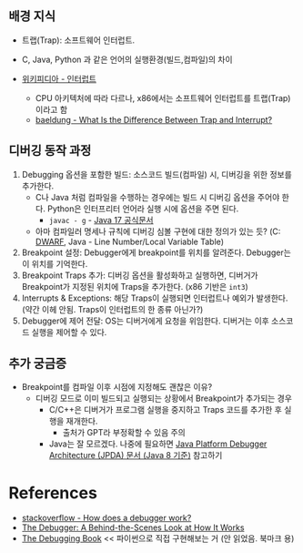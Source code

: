 
## 배경 지식

- 트랩(Trap): 소프트웨어 인터럽트.
- C, Java, Python 과 같은 언어의 실행환경(빌드,컴파일)의 차이

- [위키피디아 - 인터럽트](https://en.wikipedia.org/wiki/Interrupt)
	- CPU 아키텍처에 따라 다르나, x86에서는 소프트웨어 인터럽트를 트랩(Trap)이라고 함
	- [baeldung - What Is the Difference Between Trap and Interrupt?](https://www.baeldung.com/cs/os-trap-vs-interrupt)

## 디버깅 동작 과정

1. Debugging 옵션을 포함한 빌드: 소스코드 빌드(컴파일) 시, 디버깅을 위한 정보를 추가한다.
	- C나 Java 처럼 컴파일을 수행하는 경우에는 빌드 시 디버깅 옵션을 주어야 한다. Python은 인터프리터 언어라 실행 시에 옵션을 주면 된다.
		- `javac - g` - [Java 17 공식문서](https://docs.oracle.com/en/java/javase/17/docs/specs/man/javac.html)
	- 아마 컴파일러 명세나 규칙에 디버깅 심볼 구현에 대한 정의가 있는 듯? (C: [DWARF](https://en.wikipedia.org/wiki/DWARF), Java - Line Number/Local Variable Table)
2. Breakpoint 설정: Debugger에게 breakpoint를 위치를 알려준다. Debugger는 이 위치를 기억한다.
3. Breakpoint Traps 추가: 디버깅 옵션을 활성화하고 실행하면, 디버거가 Breakpoint가 지정된 위치에 Traps을 추가한다. (x86 기반은 `int3`)
4. Interrupts & Exceptions: 해당 Traps이 실행되면 인터럽트나 예외가 발생한다. (약간 이헤 안됨. Traps이 인터럽트의 한 종류 아닌가?)
5. Debugger에 제어 전달: OS는 디버거에게 요청을 위임한다. 디버거는 이후 소스코드 실행을 제어할 수 있다. 

## 추가 궁금증

- Breakpoint를 컴파일 이후 시점에 지정해도 괜찮은 이유?
	- 디버깅 모드로 이미 빌드되고 실행되는 상황에서 Breakpoint가 추가되는 경우
		- C/C++은 디버거가 프로그램 실행을 중지하고 Traps 코드를 추가한 후 실행을 재개한다.
			- 출처가 GPT라 부정확할 수 있음 주의
		- Java는 잘 모르겠다. 나중에 필요하면 [Java Platform Debugger Architecture (JPDA)  문서 (Java 8 기준)](https://docs.oracle.com/javase/8/docs/technotes/guides/jpda/index.html) 참고하기

# References

- [stackoverflow - How does a debugger work?](https://stackoverflow.com/questions/216819/how-does-a-debugger-work)
- [The Debugger: A Behind-the-Scenes Look at How It Works](https://medium.com/@dwivedi.ankit21/the-debugger-a-behind-the-scenes-look-at-how-it-works-983a65883e97)
- [The Debugging Book](https://www.debuggingbook.org/) << 파이썬으로 직접 구현해보는 거 (안 읽었음. 북마크 용)